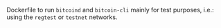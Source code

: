 Dockerfile to run `bitcoind` and `bitcoin-cli` mainly for test purposes, i.e.:
using the `regtest` or `testnet` networks.
